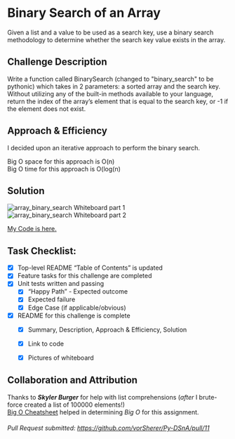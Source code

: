 # Binary Search of an Array
Given a list and a value to be used as a search key, use a binary search methodology to determine whether the search key value exists in the array.

## Challenge Description
Write a function called BinarySearch (changed to "binary_search" to be pythonic) which takes in 2 parameters: a sorted array and the search key. Without utilizing any of the built-in methods available to your language, return the index of the array’s element that is equal to the search key, or -1 if the element does not exist.

## Approach & Efficiency
I decided upon an iterative approach to perform the binary search. <br>

Big O space for this approach is O(n) <br>
Big O time for this approach is O(log(n) <br>

## Solution
![array_binary_search Whiteboard part 1](/assets/array_binary_search_WB-1.png)
![array_binary_search Whiteboard part 2](/assets/array_binary_search_WB-2.png)

[My Code is here.](array_binary_search.py)


## Task Checklist: <br>
- [X] Top-level README “Table of Contents” is updated <br>
- [X] Feature tasks for this challenge are completed <br>
- [X] Unit tests written and passing <br>
    - [X] “Happy Path” - Expected outcome <br>
    - [X] Expected failure <br>
    - [X] Edge Case (if applicable/obvious) <br>
- [X] README for this challenge is complete <br>
    - [X] Summary, Description, Approach & Efficiency, Solution <br>
    - [X] Link to code <br>
    - [X] Pictures of whiteboard <br>


## Collaboration and Attribution
Thanks to __*Skyler Burger*__ for help with list comprehensions (*after* I brute-force created a list of 100000 elements!) <br>
[Big O Cheatsheet](https://www.bigocheatsheet.com/) helped in determining *Big O* for this assignment. <br>


###### Pull Request submitted: https://github.com/vorSherer/Py-DSnA/pull/11
